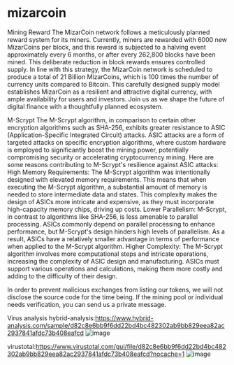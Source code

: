 # mizarcoin
Mining Reward
The MizarCoin network follows a meticulously planned reward system for its miners. 
Currently, miners are rewarded with 6000 new MizarCoins per block,  and this reward is subjected to a halving event approximately every 6 months,  or after every 262,800 blocks have been mined. 
This deliberate reduction in  block rewards ensures controlled supply.
In line with this strategy, the MizarCoin network is scheduled to produce a
total of 21 Billion MizarCoins, which is 100 times the number of currency
units compared to Bitcoin. This carefully designed supply model establishes   MizarCoin as a resilient and attractive digital currency, with ample availability
for users and investors. Join us as we shape the future of digital finance with
a thoughtfully planned ecosystem.

M-Scrypt
The M-Scrypt algorithm, in comparison to certain other encryption
algorithms such as SHA-256, exhibits greater resistance to ASIC
(Application-Specific Integrated Circuit) attacks. ASIC attacks are a form of  targeted attacks on specific encryption algorithms, where custom hardware
is employed to significantly boost the mining power, potentially
compromising security or accelerating cryptocurrency mining. Here are   some reasons contributing to M-Scrypt's resilience against ASIC attacks:
High Memory Requirements: The M-Scrypt algorithm was intentionally
designed with elevated memory requirements. This means that when
executing the M-Scrypt algorithm, a substantial amount of memory is
needed to store intermediate data and states. This complexity makes the design of ASICs more intricate and expensive, as they must incorporate   high-capacity memory chips, driving up costs.
Lower Parallelism: M-Scrypt, in contrast to algorithms like SHA-256, is less amenable to parallel processing. ASICs commonly depend on parallel
processing to enhance performance, but M-Scrypt's design hinders high
levels of parallelism. As a result, ASICs have a relatively smaller advantage in terms of performance when applied to the M-Scrypt algorithm.
Higher Complexity: The M-Scrypt algorithm involves more computational
steps and intricate operations, increasing the complexity of ASIC design and manufacturing. ASICs must support various operations and calculations,
making them more costly and adding to the difficulty of their design.

In order to prevent malicious exchanges from listing our tokens, we will not disclose the source code for the time being. If the mining pool or individual needs verification, you can send us a private message.

Virus analysis
hybrid-analysis:https://www.hybrid-analysis.com/sample/d82c8e6bb9f6dd22bd4bc482302ab9bb829eea82ac2937841afdc73b408eafcd
![image](https://github.com/Mizartec/mizarcoin/assets/145944908/c836457d-7f7d-4e02-a10b-2d2a2d3f3318)


virustotal:https://www.virustotal.com/gui/file/d82c8e6bb9f6dd22bd4bc482302ab9bb829eea82ac2937841afdc73b408eafcd?nocache=1
![image](https://github.com/Mizartec/mizarcoin/assets/145944908/3ffd8042-0120-4d1c-a2b9-44da14558a04)

